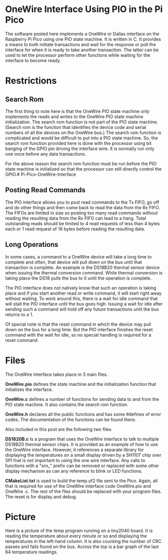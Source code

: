 # OneWire Interface Using PIO in the Pi Pico

The software posted here implements a OneWire or Dallas interface on the Raspberry Pi Pico using one PIO state machine. It is written in C. It provides a means to both initiate transactions and wait for the response or poll the interface for when it is ready to take another transaction. The latter can be used to let the processor perform other functions while waiting for the interface to become ready.

# Restrictions

## Search Rom

The first thing to note here is that the OneWire PIO state machine only implements the reads and writes to the OneWire PIO state machine initialization. The search rom function is not part of the PIO state machine. (Search rom is the function that identifies the device code and serial numbers of all the devices on the OneWire bus.) The search rom function is complicated and would be difficult to put into a PIO state machine. So, the search rom function provided here is done with the processor using bit banging of the GPIO pin driving the interface wire. It is normally run only one once before any data transactions.

For the above reason the search rom function must be run before the PIO state machine is initialized so that the processor can still directly control the GPIO.# Pi-Pico-OneWire-Interface

## Posting Read Commands

The PIO interface allows you to post read commands to the Tx FIFO, go off and do other things and then come back to read the data from the Rx FIFO. The FIFOs are limited in size so posting too many read commands without reading the resulting data from the Rx FIFO can lead to a hang. Total outstanding reads should be limited to 4 read requests of less than 4 bytes each or 1 read request of 16 bytes before reading the resulting data.

## Long Operations

In some cases, a command to a OneWire device will take a long time to complete and often, that device will pull down on the bus until that transaction is complete. An example is the DS18B20 thermal sensor device when issuing the thermal conversion command. While thermal conversion is taking place the DS18 pulls the bus to 0 until the operation is complete.

The PIO interface does not natively know that such an operation is taking place and if you start another read or write command, it will start right away without waiting. To work around this, there is a wait for idle command that will stall the PIO interface until the bus goes high. Issuing a wait for idle after sending such a command will hold off any future transactions until the bus returns to a 1.

Of special note is that the reset command in which the device may pull down on the bus for a long time. But the PIO interface finishes the reset command with the wait for idle, so no special handling is required for a reset command.

# Files

The OneWire Interface takes place in 3 main files.

**OneWire.pio** defines the state machine and the initialization function that initializes the interface.

**OneWire.c** defines a number of functions for sending data to and from the PIO state machine. It also contains the search rom function.

**OneWire.h** declares all the public functions and has some #defines of error codes. The documentation of the functions can be found there.

Also included in this post are the following two files.

**DS1820B.c** Is a program that uses the OneWire interface to talk to multiple DS18B20 thermal sensor chips. It is provided as an example of how to use the OneWire interface. However, it references a separate library for displaying the temperatures on a small display driven by a SH1107 chip over SPI that is not important to using the one wire interface. Any calls to functions with a &quot;srn\_&quot; prefix can be removed or replaced with some other display mechanism as can any reference to blink or LED functions.

**CMakeList.txt** is used to build the temp.uf2 file sent to the Pico. Again, all that is required for use of the OneWire interface code OneWire.pio and OneWire .c. The rest of the files should be replaced with your program files. The reset is for display and debug.

# Picture

Here is a picture of the temp program running on a tiny2040 board. It is reading the temperature about every minute or so and displaying the temperatures in the left-hand column. It is also counting the number of CRC passes and fails found on the bus. Across the top is a bar graph of the last 64 temperature readings.
